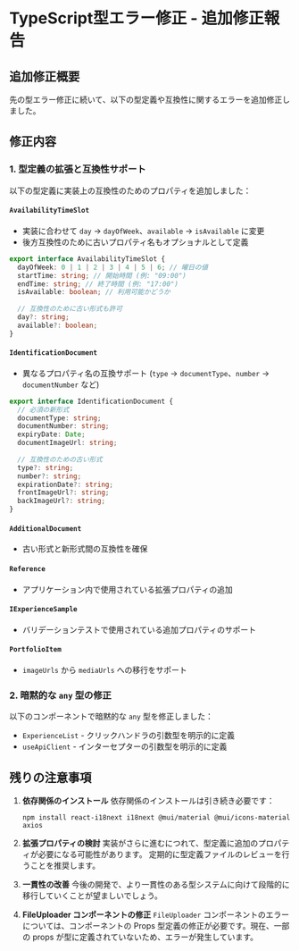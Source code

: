 # TypeScript型エラー修正 - 追加修正報告

## 追加修正概要

先の型エラー修正に続いて、以下の型定義や互換性に関するエラーを追加修正しました。

## 修正内容

### 1. 型定義の拡張と互換性サポート

以下の型定義に実装上の互換性のためのプロパティを追加しました：

#### `AvailabilityTimeSlot`
- 実装に合わせて `day` → `dayOfWeek`、`available` → `isAvailable` に変更
- 後方互換性のために古いプロパティ名もオプショナルとして定義

```typescript
export interface AvailabilityTimeSlot {
  dayOfWeek: 0 | 1 | 2 | 3 | 4 | 5 | 6; // 曜日の値
  startTime: string; // 開始時間 (例: "09:00")
  endTime: string; // 終了時間 (例: "17:00")
  isAvailable: boolean; // 利用可能かどうか
  
  // 互換性のために古い形式も許可
  day?: string;
  available?: boolean;
}
```

#### `IdentificationDocument`
- 異なるプロパティ名の互換サポート (`type` → `documentType`、`number` → `documentNumber` など)

```typescript
export interface IdentificationDocument {
  // 必須の新形式
  documentType: string;
  documentNumber: string;
  expiryDate: Date;
  documentImageUrl: string;
  
  // 互換性のための古い形式
  type?: string;
  number?: string;
  expirationDate?: string;
  frontImageUrl?: string;
  backImageUrl?: string;
}
```

#### `AdditionalDocument`
- 古い形式と新形式間の互換性を確保

#### `Reference`
- アプリケーション内で使用されている拡張プロパティの追加

#### `IExperienceSample`
- バリデーションテストで使用されている追加プロパティのサポート

#### `PortfolioItem`
- `imageUrls` から `mediaUrls` への移行をサポート

### 2. 暗黙的な `any` 型の修正

以下のコンポーネントで暗黙的な `any` 型を修正しました：

- `ExperienceList` - クリックハンドラの引数型を明示的に定義
- `useApiClient` - インターセプターの引数型を明示的に定義

## 残りの注意事項

1. **依存関係のインストール**
   依存関係のインストールは引き続き必要です：
   ```
   npm install react-i18next i18next @mui/material @mui/icons-material axios
   ```

2. **拡張プロパティの検討**
   実装がさらに進むにつれて、型定義に追加のプロパティが必要になる可能性があります。
   定期的に型定義ファイルのレビューを行うことを推奨します。

3. **一貫性の改善**
   今後の開発で、より一貫性のある型システムに向けて段階的に移行していくことが望ましいでしょう。

4. **FileUploader コンポーネントの修正**
   `FileUploader` コンポーネントのエラーについては、コンポーネントの Props 型定義の修正が必要です。現在、一部の props が型に定義されていないため、エラーが発生しています。
